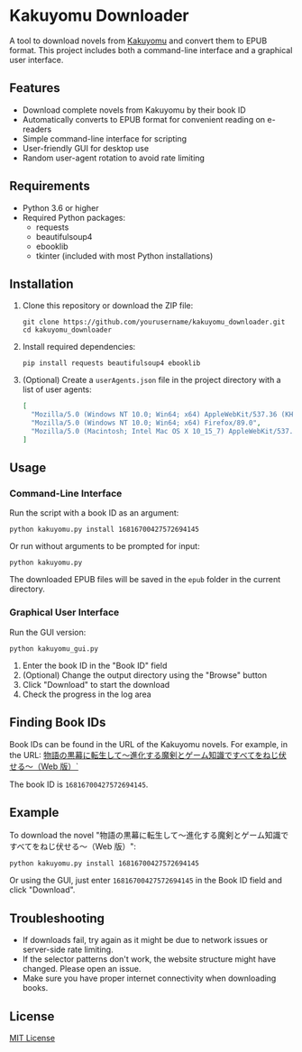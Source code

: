 # Kakuyomu Downloader

A tool to download novels from [Kakuyomu](https://kakuyomu.jp/) and convert them to EPUB format. This project includes both a command-line interface and a graphical user interface.

## Features

- Download complete novels from Kakuyomu by their book ID
- Automatically converts to EPUB format for convenient reading on e-readers
- Simple command-line interface for scripting
- User-friendly GUI for desktop use
- Random user-agent rotation to avoid rate limiting

## Requirements

- Python 3.6 or higher
- Required Python packages:
  - requests
  - beautifulsoup4
  - ebooklib
  - tkinter (included with most Python installations)

## Installation

1. Clone this repository or download the ZIP file:

   ```
   git clone https://github.com/yourusername/kakuyomu_downloader.git
   cd kakuyomu_downloader
   ```

2. Install required dependencies:

   ```
   pip install requests beautifulsoup4 ebooklib
   ```

3. (Optional) Create a `userAgents.json` file in the project directory with a list of user agents:
   ```json
   [
     "Mozilla/5.0 (Windows NT 10.0; Win64; x64) AppleWebKit/537.36 (KHTML, like Gecko) Chrome/91.0.4472.124 Safari/537.36",
     "Mozilla/5.0 (Windows NT 10.0; Win64; x64) Firefox/89.0",
     "Mozilla/5.0 (Macintosh; Intel Mac OS X 10_15_7) AppleWebKit/537.36 (KHTML, like Gecko) Chrome/91.0.4472.124 Safari/537.36"
   ]
   ```

## Usage

### Command-Line Interface

Run the script with a book ID as an argument:

```
python kakuyomu.py install 16816700427572694145
```

Or run without arguments to be prompted for input:

```
python kakuyomu.py
```

The downloaded EPUB files will be saved in the `epub` folder in the current directory.

### Graphical User Interface

Run the GUI version:

```
python kakuyomu_gui.py
```

1. Enter the book ID in the "Book ID" field
2. (Optional) Change the output directory using the "Browse" button
3. Click "Download" to start the download
4. Check the progress in the log area

## Finding Book IDs

Book IDs can be found in the URL of the Kakuyomu novels. For example, in the URL:
[物語の黒幕に転生して～進化する魔剣とゲーム知識ですべてをねじ伏せる～（Web 版）`](https://kakuyomu.jp/works/16816700427572694145)

The book ID is `16816700427572694145`.

## Example

To download the novel "物語の黒幕に転生して～進化する魔剣とゲーム知識ですべてをねじ伏せる～（Web 版）":

```
python kakuyomu.py install 16816700427572694145
```

Or using the GUI, just enter `16816700427572694145` in the Book ID field and click "Download".

## Troubleshooting

- If downloads fail, try again as it might be due to network issues or server-side rate limiting.
- If the selector patterns don't work, the website structure might have changed. Please open an issue.
- Make sure you have proper internet connectivity when downloading books.

## License

[MIT License](LICENSE)
